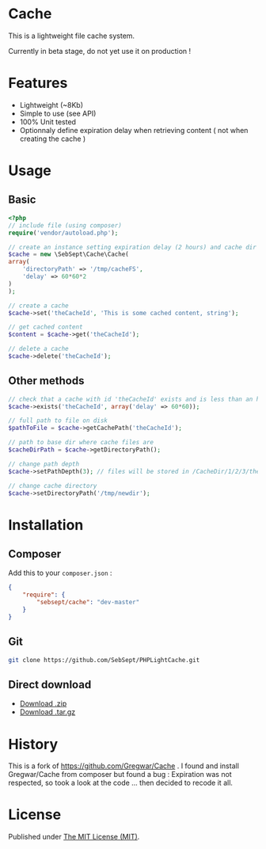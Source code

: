Cache
=====

This is a lightweight file cache system. 

Currently in beta stage, do not yet use it on production !

Features
========

- Lightweight (~8Kb)
- Simple to use (see API)
- 100% Unit tested
- Optionnaly define expiration delay when retrieving content ( not when creating the cache )

Usage
=====

Basic
-----

```php
<?php
// include file (using composer)
require('vendor/autoload.php');

// create an instance setting expiration delay (2 hours) and cache dir
$cache = new \SebSept\Cache\Cache(
array(
    'directoryPath' => '/tmp/cacheFS',
    'delay' => 60*60*2
)
);

// create a cache
$cache->set('theCacheId', 'This is some cached content, string');

// get cached content
$content = $cache->get('theCacheId');

// delete a cache
$cache->delete('theCacheId');
```

Other methods
-------------

```php
// check that a cache with id 'theCacheId' exists and is less than an hour
$cache->exists('theCacheId', array('delay' => 60*60));

// full path to file on disk
$pathToFile = $cache->getCachePath('theCacheId');

// path to base dir where cache files are
$cacheDirPath = $cache->getDirectoryPath();
```

```php
// change path depth
$cache->setPathDepth(3); // files will be stored in /CacheDir/1/2/3/thecachename

// change cache directory
$cache->setDirectoryPath('/tmp/newdir'); 
```

Installation
============

Composer
--------

Add this to your `composer.json` :

```json
{
    "require": {
        "sebsept/cache": "dev-master"
    }
}
```

Git
---

```bash
git clone https://github.com/SebSept/PHPLightCache.git
```

Direct download
---------------

* [Download .zip](https://github.com/SebSept/PHPLightCache/archive/master.zip)
* [Download .tar.gz](https://github.com/SebSept/PHPLightCache/archive/master.tar.gz)

History
=======

This is a fork of https://github.com/Gregwar/Cache . 
I found and install Gregwar/Cache from composer but found a bug :
Expiration was not respected, so took a look at the code ... then decided to recode it all.

License
=======

Published under [The MIT License (MIT)](./LICENSE).
